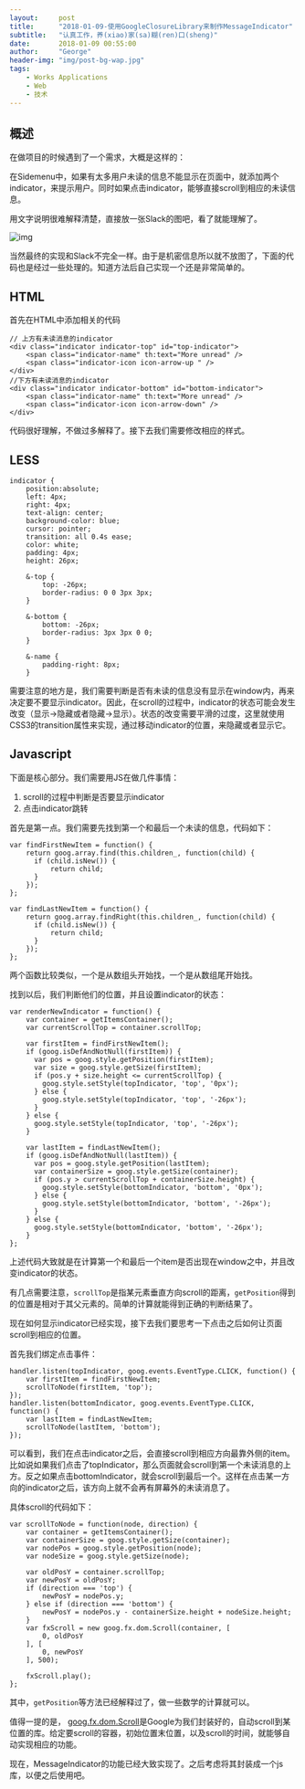 ```yaml
---
layout:     post
title:      "2018-01-09-使用GoogleClosureLibrary来制作MessageIndicator"
subtitle:   "认真工作，养(xiao)家(sa)糊(ren)口(sheng)"
date:       2018-01-09 00:55:00
author:     "George"
header-img: "img/post-bg-wap.jpg"
tags:
    - Works Applications
    - Web
    - 技术
---
```


## 概述

在做项目的时候遇到了一个需求，大概是这样的：

在Sidemenu中，如果有太多用户未读的信息不能显示在页面中，就添加两个indicator，来提示用户。同时如果点击indicator，能够直接scroll到相应的未读信息。

用文字说明很难解释清楚，直接放一张Slack的图吧，看了就能理解了。

![img](slack.png)

当然最终的实现和Slack不完全一样。由于是机密信息所以就不放图了，下面的代码也是经过一些处理的。知道方法后自己实现一个还是非常简单的。

## HTML

首先在HTML中添加相关的代码

```
// 上方有未读消息的indicator
<div class="indicator indicator-top" id="top-indicator">
    <span class="indicator-name" th:text="More unread" />
    <span class="indicator-icon icon-arrow-up " />
</div>
//下方有未读消息的indicator
<div class="indicator indicator-bottom" id="bottom-indicator">
    <span class="indicator-name" th:text="More unread" />
    <span class="indicator-icon icon-arrow-down" />
</div>
```

代码很好理解，不做过多解释了。接下去我们需要修改相应的样式。

## LESS

```
indicator {
    position:absolute;
    left: 4px;
    right: 4px;
    text-align: center;
    background-color: blue;
    cursor: pointer;
    transition: all 0.4s ease;
    color: white;
    padding: 4px;
    height: 26px;

    &-top {
        top: -26px;
        border-radius: 0 0 3px 3px;
    }

    &-bottom {
        bottom: -26px;
        border-radius: 3px 3px 0 0;
    }

    &-name {
        padding-right: 8px;
    }
```

需要注意的地方是，我们需要判断是否有未读的信息没有显示在window内，再来决定要不要显示indicator。因此，在scroll的过程中，indicator的状态可能会发生改变（显示->隐藏或者隐藏->显示）。状态的改变需要平滑的过度，这里就使用CSS3的transition属性来实现，通过移动indicator的位置，来隐藏或者显示它。


## Javascript

下面是核心部分。我们需要用JS在做几件事情：

1. scroll的过程中判断是否要显示indicator
2. 点击indicator跳转

首先是第一点。我们需要先找到第一个和最后一个未读的信息，代码如下：

```
var findFirstNewItem = function() {
    return goog.array.find(this.children_, function(child) {
      if (child.isNew()) {
          return child;
      }
    });
};

var findLastNewItem = function() {
    return goog.array.findRight(this.children_, function(child) {
      if (child.isNew()) {
          return child;
      }
    });
};
```

两个函数比较类似，一个是从数组头开始找，一个是从数组尾开始找。

找到以后，我们判断他们的位置，并且设置indicator的状态：

```
var renderNewIndicator = function() {
    var container = getItemsContainer();
    var currentScrollTop = container.scrollTop;

    var firstItem = findFirstNewItem();
    if (goog.isDefAndNotNull(firstItem)) {
      var pos = goog.style.getPosition(firstItem);
      var size = goog.style.getSize(firstItem);
      if (pos.y + size.height <= currentScrollTop) {
        goog.style.setStyle(topIndicator, 'top', '0px');
      } else {
        goog.style.setStyle(topIndicator, 'top', '-26px');
      }
    } else {
      goog.style.setStyle(topIndicator, 'top', '-26px');
    }

    var lastItem = findLastNewItem();
    if (goog.isDefAndNotNull(lastItem)) {
      var pos = goog.style.getPosition(lastItem);
      var containerSize = goog.style.getSize(container);
      if (pos.y > currentScrollTop + containerSize.height) {
        goog.style.setStyle(bottomIndicator, 'bottom', '0px');
      } else {
        goog.style.setStyle(bottomIndicator, 'bottom', '-26px');
      }
    } else {
      goog.style.setStyle(bottomIndicator, 'bottom', '-26px');
    }
};
```

上述代码大致就是在计算第一个和最后一个item是否出现在window之中，并且改变indicator的状态。

有几点需要注意，```scrollTop```是指某元素垂直方向scroll的距离，```getPosition```得到的位置是相对于其父元素的。简单的计算就能得到正确的判断结果了。

现在如何显示indicator已经实现，接下去我们要思考一下点击之后如何让页面scroll到相应的位置。

首先我们绑定点击事件：
```
handler.listen(topIndicator, goog.events.EventType.CLICK, function() {
    var firstItem = findFirstNewItem;
    scrollToNode(firstItem, 'top');
});
handler.listen(bottomIndicator, goog.events.EventType.CLICK, function() {
    var lastItem = findLastNewItem;
    scrollToNode(lastItem, 'bottom');
});
```
可以看到，我们在点击indicator之后，会直接scroll到相应方向最靠外侧的item。比如说如果我们点击了topIndicator，那么页面就会scroll到第一个未读消息的上方。反之如果点击bottomIndicator，就会scroll到最后一个。这样在点击某一方向的indicator之后，该方向上就不会再有屏幕外的未读消息了。

具体scroll的代码如下：

```
var scrollToNode = function(node, direction) {
    var container = getItemsContainer();
    var containerSize = goog.style.getSize(container);
    var nodePos = goog.style.getPosition(node);
    var nodeSize = goog.style.getSize(node);

    var oldPosY = container.scrollTop;
    var newPosY = oldPosY;
    if (direction === 'top') {
        newPosY = nodePos.y;
    } else if (direction === 'bottom') {
        newPosY = nodePos.y - containerSize.height + nodeSize.height;
    }
    var fxScroll = new goog.fx.dom.Scroll(container, [
        0, oldPosY
    ], [
        0, newPosY
    ], 500);

    fxScroll.play();
};
```
其中，```getPosition```等方法已经解释过了，做一些数学的计算就可以。

值得一提的是， [goog.fx.dom.Scroll](https://google.github.io/closure-library/api/goog.fx.dom.Scroll.html)是Google为我们封装好的，自动scroll到某位置的库。给定要scroll的容器，初始位置末位置，以及scroll的时间，就能够自动实现相应的功能。

现在，MessageIndicator的功能已经大致实现了。之后考虑将其封装成一个js库，以便之后使用吧。

